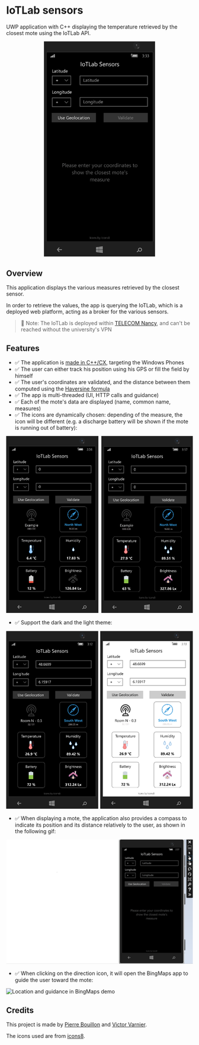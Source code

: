 # IoTLab sensors

UWP application with C++ displaying the temperature retrieved by the closest mote using the IoTLab API.

<div style="text-align:center">
    <img src="./docs/assets/demo.gif" width="300px"/>
</div>

## Overview

This application displays the various measures retrieved by the
closest sensor.

In order to retrieve the values, the app is querying the IoTLab, which is a
deployed web platform, acting as a broker for the various sensors.

> 📑 Note: The IoTLab is deployed within
> [TELECOM Nancy](https://telecomnancy.univ-lorraine.fr/), and can't be reached
> without the university's VPN

## Features

- ✅ The application is [made in C++/CX](https://docs.microsoft.com/en-us/cpp/cppcx/visual-c-language-reference-c-cx?view=msvc-160), targeting the Windows Phones
- ✅ The user can either track his position using his GPS or fill the field by
  himself
- ✅ The user's coordinates are validated, and the distance between them
  computed using the [Haversine formula](https://en.wikipedia.org/wiki/Haversine_formula)
- ✅ The app is multi-threaded (UI, HTTP calls and guidance)
- ✅ Each of the mote's data are displayed (name, common name, measures)
- ✅ The icons are dynamically chosen: depending of the measure, the icon will
  be different (e.g. a discharge battery will be shown if the mote is running
  out of battery):

<div style="text-align:center">
  <img src="./docs/assets/overview-thresholds.png" width="600px"/>
</div>

- ✅ Support the dark and the light theme:

![Theme comparisons](./docs/assets/overview-themes.png)

- ✅ When displaying a mote, the application also provides a compass to indicate
  its position and its distance relatively to the user, as shown in the
  following gif:

![Location and guidance demo](./docs/assets/demo-direction.gif)

- ✅ When clicking on the direction icon, it will open the BingMaps app to guide
  the user toward the mote:

![Location and guidance in BingMaps demo](./docs/assets/demo-direction-map.gif)

## Credits

This project is made by [Pierre Bouillon](https://www.linkedin.com/in/pierre-bouillon/) and [Victor Varnier](https://www.linkedin.com/in/victor-varnier).

The icons used are from [icons8](https://icons8.com/).
